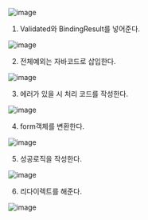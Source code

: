 ![image](https://user-images.githubusercontent.com/108928206/186325810-ea66c58b-da80-46a4-a0f4-deff4a8e7b50.png)

1. Validated와 BindingResult를 넣어준다.

![image](https://user-images.githubusercontent.com/108928206/186325971-0980cb37-cabc-404c-8f9d-82fca3cd7c24.png)


2. 전체예외는 자바코드로 삽입한다.

![image](https://user-images.githubusercontent.com/108928206/186325985-737e8e4f-0d64-423f-8086-a0ef9107eba1.png)


3. 에러가 있을 시 처리 코드를 작성한다.

![image](https://user-images.githubusercontent.com/108928206/186325992-bc12dab8-5522-4523-b487-50e4e73ca3e2.png)


4. form객체를 변환한다.

![image](https://user-images.githubusercontent.com/108928206/186326014-f529b7e4-10aa-48f6-b85b-04fcc1f55800.png)

5. 성공로직을 작성한다.

![image](https://user-images.githubusercontent.com/108928206/186326030-5859539b-b385-4340-bf14-36bd5ed36998.png)

6. 리다이렉트를 해준다.

![image](https://user-images.githubusercontent.com/108928206/186326054-1e6d6121-94f3-4e10-80a2-d1835b17282c.png)
